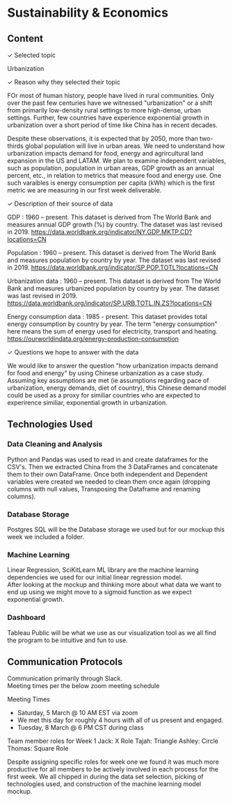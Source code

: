 # Sustainability & Economics

## Content
✓ Selected topic

Urbanization


✓ Reason why they selected their topic

FOr most of human history, people have lived in rural communities.  Only over the past few centuries have we witnessed "urbanization" or a shift from primarily low-density rural settings to more high-dense, urban settings.  Further, few countries have experience exponential growth in urbanization over a short period of time like China has in recent decades.  

Despite these observations, it is expected that by 2050, more than two-thirds global population will live in urban areas. We need to understand how urbanization impacts demand for food, energy and agrircultural land expansion in the US and LATAM.   We plan to examine independent variables, such as population, population in urban areas, GDP growth as an annual percent, etc., in relation to metrics that measure food and energy use.  One such varaibles is energy consumption per capita (kWh) which is the first metric we are measuring in our first week deliverable.  



✓ Description of their source of data

GDP : 1960 – present. This dataset is derived from The World Bank and measures annual GDP growth (%) by country.  The dataset was last revised in 2019.  https://data.worldbank.org/indicator/NY.GDP.MKTP.CD?locations=CN

Population : 1960 – present.  This dataset is derived from The World Bank and measures population by country by year.  The dataset was last revised in 2019. https://data.worldbank.org/indicator/SP.POP.TOTL?locations=CN

Urbanization data : 1960 – present.  This dataset is derived from The World Bank and measures urbanized population by country by year.  The dataset was last revised in 2019. 
https://data.worldbank.org/indicator/SP.URB.TOTL.IN.ZS?locations=CN

Energy consumption data : 1985 - present.  This dataset provides total energy consumption by country by year.  The term "energy consumption" here means the sum of energy used for electricity, transport and heating.
https://ourworldindata.org/energy-production-consumption


✓ Questions we hope to answer with the data

We would like to answer the question "how urbanization impacts demand for food and energy" by using Chinese urbanization as a case study.  Assuming key assumptions are met (ie assumptions regarding pace of urbanization, energy demands, diet of country), this Chinese demand model could be used as a proxy for similiar countries who are expected to experirence similiar, exponential growth in urbanization.  


## Technologies Used
### Data Cleaning and Analysis
Python and Pandas was used to read in and create dataframes for the CSV's. Then we extracted China from the 3 DataFrames and concatenate them to their own DataFrame. Once both independent and Dependent variables were created we needed to clean them once again (dropping columns with null values, Transposing the Dataframe and renaming columns).

### Database Storage
Postgres SQL will be the Database storage we used but for our mockup this week we included a folder.

### Machine Learning
Linear Regression, 
SciKitLearn ML library are the machine learning dependencies we used for our initial linear regression model.  
After looking at the mockup and thinking more about what data we want to end up using we might move to a sigmoid function as we expect exponential growth.

### Dashboard
Tableau Public will be what we use as our visualization tool as we all find the program to be intuitive and fun to use.

## Communication Protocols 
Communication primarily through Slack.  
Meeting times per the below zoom meeting schedule

Meeting Times 
- Saturday, 5 March @ 10 AM EST via zoom  
- We met this day for roughly 4 hours with all of us present and engaged.
- Tuesday, 8 March @ 6 PM CST during class

Team member roles for Week 1
Jack: X Role
Tajah: Triangle
Ashley: Circle
Thomas: Square Role

Despite assigning specific roles for week one we found it was much more productive for all members to be actively involved in each process for the first week.  We all chipped in during the data set selection, picking of technologies used, and construction of the machine learning model mockup.
